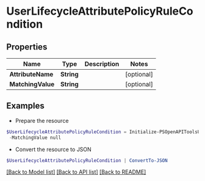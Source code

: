 # UserLifecycleAttributePolicyRuleCondition
## Properties

Name | Type | Description | Notes
------------ | ------------- | ------------- | -------------
**AttributeName** | **String** |  | [optional] 
**MatchingValue** | **String** |  | [optional] 

## Examples

- Prepare the resource
```powershell
$UserLifecycleAttributePolicyRuleCondition = Initialize-PSOpenAPIToolsUserLifecycleAttributePolicyRuleCondition  -AttributeName null `
 -MatchingValue null
```

- Convert the resource to JSON
```powershell
$UserLifecycleAttributePolicyRuleCondition | ConvertTo-JSON
```

[[Back to Model list]](../README.md#documentation-for-models) [[Back to API list]](../README.md#documentation-for-api-endpoints) [[Back to README]](../README.md)

